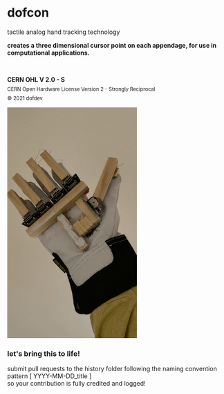 # dofcon
tactile analog hand tracking technology

<b>creates a three dimensional cursor point on each appendage, for use in computational applications.</b>

<br>

**CERN OHL V 2.0 - S**  
<sub>CERN Open Hardware License Version 2 - Strongly Reciprocal  
© 2021 dofdev</sub>

<img src="https://github.com/dofdev/dofcon/blob/main/history/2021-4-19_dofcon.gif" width="300px">

<br>

<h3>let's bring this to life!</h3>

submit pull requests to the history folder following the naming convention pattern [ YYYY-MM-DD_title ]
<br>so your contribution is fully credited and logged!
